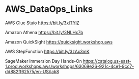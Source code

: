 # AWS_DataOps_Links

AWS Glue Stuio
https://bit.ly/3xlTYiZ

Amazon Athena
https://bit.ly/3NLHx7b

Amazon QuickSight
https://quicksight.workshop.aws

AWS StepFunction
https://bit.ly/3zAx3mK

SageMaker Immersion Day Hands-On
https://catalog.us-east-1.prod.workshops.aws/workshops/63069e26-921c-4ce1-9cc7-dd882ff62575/en-US/lab8
